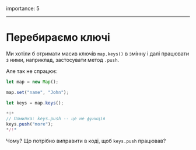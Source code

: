 importance: 5

---

# Перебираємо ключі

Ми хотіли б отримати масив ключів `map.keys()` в змінну і далі працювати з ними, наприклад, застосувати метод `.push`.

Але так не спрацює:

```js run
let map = new Map();

map.set("name", "John");

let keys = map.keys();

*!*
// Помилка: keys.push -- це не функція
keys.push("more");
*/!*
```

Чому? Що потрібно виправити в коді, щоб `keys.push` працював?
